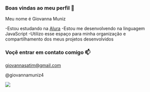 ### Boas vindas ao meu perfil 💙

Meu nome é Giovanna Muniz

-Estou estudando na [Alura](https://www.alura.com.br)
-Estou me desenvolvendo na linguagem JavaScript
-Utilizo esse espaço para minha organizaçâo e compartilhamento dos meus projetos desenvolvidos

### Voçê entrar em contato comigo 📫

giovannasatim@gmail.com

@giovannamuniz4

![](https://media1.tenor.com/m/yDxgngEEeY0AAAAC/barbie-pink.gif)
